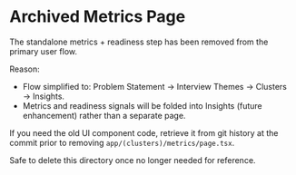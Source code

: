 # Archived Metrics Page

The standalone metrics + readiness step has been removed from the primary user flow.

Reason:
- Flow simplified to: Problem Statement → Interview Themes → Clusters → Insights.
- Metrics and readiness signals will be folded into Insights (future enhancement) rather than a separate page.

If you need the old UI component code, retrieve it from git history at the commit prior to removing `app/(clusters)/metrics/page.tsx`.

Safe to delete this directory once no longer needed for reference.
